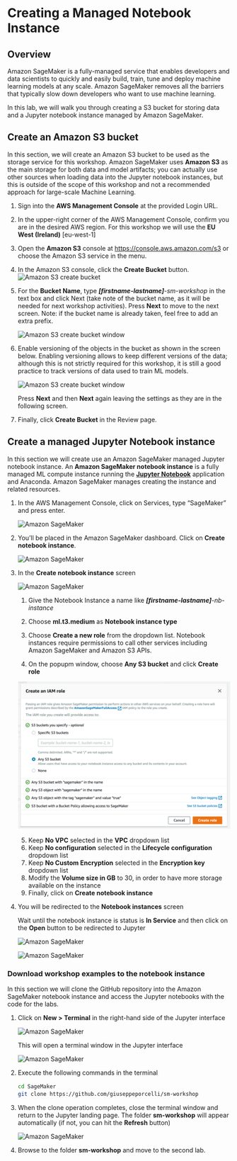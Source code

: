 # Creating a Managed Notebook Instance

## Overview

Amazon SageMaker is a fully-managed service that enables developers and data scientists to quickly and easily build, train, tune and deploy machine learning models at any scale. Amazon SageMaker removes all the barriers that typically slow down developers who want to use machine learning.

In this lab, we will walk you through creating a S3 bucket for storing data and a Jupyter notebook instance managed by Amazon SageMaker.

## Create an Amazon S3 bucket
In this section, we will create an Amazon S3 bucket to be used as the storage service for this workshop. Amazon SageMaker uses **Amazon S3** as the main storage for both data and model artifacts; you can actually use other sources when loading data into the Jupyter notebook instances, but this is outside of the scope of this workshop and not a recommended approach for large-scale Machine Learning.

1. Sign into the **AWS Management Console** at the provided Login URL.
2. In the upper-right corner of the AWS Management Console, confirm you are in the desired AWS region. For this workshop we will use the **EU West (Ireland)** [eu-west-1]
3. Open the **Amazon S3** console at <a href="https://console.aws.amazon.com/s3">https://console.aws.amazon.com/s3</a> or choose the Amazon S3 service in the menu.
4.	In the Amazon S3 console, click the **Create Bucket** button.
	![Amazon S3 create bucket](images/create_bucket.png)
5.	For the **Bucket Name**, type _**[firstname-lastname]**-sm-workshop_ in the text box and click Next (take note of the bucket name, as it will be needed for next workshop activities). Press **Next** to move to the next screen.
Note: if the bucket name is already taken, feel free to add an extra prefix.

	![Amazon S3 create bucket window](images/create_bucket_window.png)
6. Enable versioning of the objects in the bucket as shown in the screen below. Enabling versioning allows to keep different versions of the data; although this is not strictly required for this workshop, it is still a good practice to track versions of data used to train ML models.

	![Amazon S3 create bucket window](images/s3_versioning.png)

	Press **Next** and then **Next** again leaving the settings as they are in the following screen.
7. Finally, click **Create Bucket** in the Review page.


## Create a managed Jupyter Notebook instance
In this section we will  create use an Amazon SageMaker managed Jupyter notebook instance.
An **Amazon SageMaker notebook instance** is a fully managed ML compute instance running the <a href="http://jupyter.org/">**Jupyter Notebook**</a> application and Anaconda. Amazon SageMaker manages creating the instance and related resources. 

1. In the AWS Management Console, click on Services, type “SageMaker” and press enter.
	
	![Amazon SageMaker](images/sm_1.png)
2. You’ll be placed in the Amazon SageMaker dashboard. Click on **Create notebook instance**.
	
	![Amazon SageMaker](images/sm_2.png)
3. In the **Create notebook instance** screen

	![Amazon SageMaker](images/sm_5.png)

	1. Give the Notebook Instance a name like _**[firstname-lastname]**-nb-instance_

	2. Choose **ml.t3.medium** as **Notebook instance type**
	3. Choose **Create a new role** from the dropdown list. Notebook instances require permissions to call other services including Amazon SageMaker and Amazon S3 APIs.
	4. On the popupm window, choose **Any S3 bucket** and click **Create role**

	![Amazon SageMaker](images/sm_15.png)

	5. Keep **No VPC** selected in the **VPC** dropdown list
	6. Keep **No configuration** selected in the **Lifecycle configuration** dropdown list
	7. Keep **No Custom Encryption** selected in the **Encryption key** dropdown list
	8. Modify the **Volume size in GB** to 30, in order to have more storage available on the instance
	9.  Finally, click on **Create notebook instance**

4. You will be redirected to the **Notebook instances** screen
	
	Wait until the notebook instance is status is **In Service** and then click on the **Open** button to be redirected to Jupyter
	
	![Amazon SageMaker](images/sm_4.png)
	
	![Amazon SageMaker](images/sm_6.png)

### Download workshop examples to the notebook instance

In this section we will clone the GitHub repository into the Amazon SageMaker notebook instance and access the Jupyter notebooks with the code for the labs.

1. Click on **New > Terminal** in the right-hand side of the Jupyter interface
	
	![Amazon SageMaker](images/sm_7.png)

	This will open a terminal window in the Jupyter interface
	
	![Amazon SageMaker](images/sm_8.png)

2. Execute the following commands in the terminal

	```bash
	cd SageMaker
	git clone https://github.com/giuseppeporcelli/sm-workshop
	```
3. When the clone operation completes, close the terminal window and return to the Jupyter landing page. The folder **sm-workshop** will appear automatically (if not, you can hit the **Refresh** button)

	![Amazon SageMaker](images/sm_9.png)
	
4. Browse to the folder **sm-workshop** and move to the second lab.
